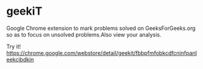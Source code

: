 geekiT
======================

Google Chrome extension to mark problems solved on GeeksForGeeks.org so as to focus on unsolved problems.Also view your analysis.

Try it!
https://chrome.google.com/webstore/detail/geekit/fbbpfmfobkcdfcninfpanleekcjbdkin
